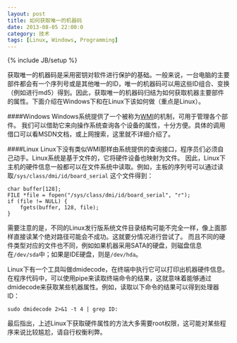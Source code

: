 ```yaml
---
layout: post
title: 如何获取唯一的机器码
date: 2013-08-05 22:00:0
category: 技术
tags: [Linux, Windows, Programming]
---
```

{% include JB/setup %}

获取唯一的机器码是采用密钥对软件进行保护的基础。一般来说，一台电脑的主要部件都会有一个序列号或是其他唯一的ID，唯一的机器码可以用这些ID组合、变换（例如进行md5）得到。因此，获取唯一的机器码归结为如何获取机器主要部件的属性。下面介绍在Windows下和在Linux下该如何做（重点是Linux）。

<!--more-->
####Windows
Windows系统提供了一个被称为[WMI](http://en.wikipedia.org/wiki/Windows_Management_Instrumentation)的机制，可用于管理各个部件。
我们可以借助它来向操作系统查询各个设备的属性，十分方便。具体的调用借口可以看MSDN文档，或上网搜索，这里就不详细介绍了。

####Linux
Linux下没有类似WMI那样由系统提供的查询接口，程序员们必须自己动手。Linux系统是基于文件的，它将硬件设备也映射为文件。
因此，Linux下主机的硬件信息一般都可以在文件系统中读取。例如，主板的序列号可以通过读取`/sys/class/dmi/id/board_serial`
这个文件得到：

	char buffer[128];
	FILE *file = fopen("/sys/class/dmi/id/board_serial", "r");
	if (file != NULL) {
		fgets(buffer, 128, file);
	}
	
需要注意的是，不同的Linux发行版系统文件目录结构可能不完全一样，像上面那样直接读某个绝对路径可能会不成功。这就要分情况进行尝试了。
而且不同的硬件类型对应的文件也不同，例如如果机器采用SATA的硬盘，则磁盘信息在`/dev/sda`中；如果是IDE硬盘，则是`/dev/hda`。

Linux下有一个工具叫做dmidecode，在终端中执行它可以打印出机器硬件信息。在程序代码中，可以使用pipe来读取终端命令的结果，这就意味着能够通过dmidecode来获取某些机器属性。例如，读取以下命令的结果可以得到处理器ID：

    sudo dmidecode 2>&1 -t 4 | grep ID:

最后指出，上述Linux下获取硬件属性的方法大多需要root权限，这可能对某些程序来说比较尴尬，请自行权衡利弊。
